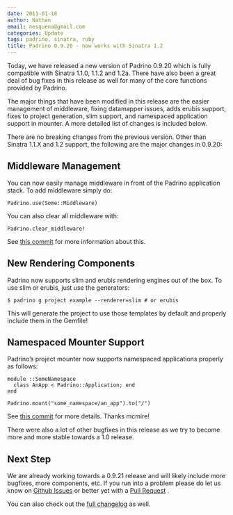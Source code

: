 ```yaml
---
date: 2011-01-18
author: Nathan
email: nesquena@gmail.com
categories: Update
tags: padrino, sinatra, ruby
title: Padrino 0.9.20 - now works with Sinatra 1.2
---
```


Today, we have released a new version of Padrino 0.9.20 which is fully compatible with Sinatra 1.1.0, 1.1.2 and 1.2a. There have also been a great deal of bug fixes in this release as well for many of the core functions provided by Padrino.

The major things that have been modified in this release are the easier management of middleware, fixing datamapper issues, adds erubis support, fixes to project generation, slim support, and namespaced application support in mounter. A more detailed list of changes is included below.

<break>

There are no breaking changes from the previous version. Other than Sinatra 1.1.X and 1.2 support, the following are the major changes in 0.9.20:

## Middleware Management

You can now easily manage middleware in front of the Padrino application stack. To add middleware simply do:

    Padrino.use(Some::Middleware)

You can also clear all middleware with:

    Padrino.clear_middleware!

See [this commit](https://github.com/padrino/padrino-framework/commit/0a9d11a01c51b5c351bb98b310cff55e4b659c1f) for more information about this.

## New Rendering Components

Padrino now supports slim and erubis rendering engines out of the box. To use slim or erubis, just use the generators:

`$ padrino g project example --renderer=slim # or erubis`

This will generate the project to use those templates by default and properly include them in the Gemfile!

## Namespaced Mounter Support

Padrino’s project mounter now supports namespaced applications properly as follows:

    module ::SomeNamespace
      class AnApp < Padrino::Application; end
    end

    Padrino.mount("some_namespace/an_app").to("/")

See [this commit](https://github.com/padrino/padrino-framework/commit/b7f5bb94d7a4e7264fcc8be5bc0b245f996ee60f) for more details. Thanks mcmire!

There were also a lot of other bugfixes in this release as we try to become more and more stable towards a 1.0 release.

## Next Step

We are already working towards a 0.9.21 release and will likely include more bugfixes, more components, etc. If you run into a problem please do let us know on [Github Issues](https://github.com/padrino/padrino-framework/issues) or better yet with a [Pull Request](https://github.com/padrino/padrino-framework/pulls) .

You can also check out the [full changelog](http://www.padrinorb.com/changes) as well.